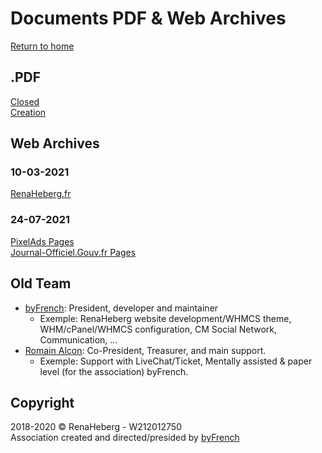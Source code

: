 # Documents PDF & Web Archives
[Return to home](https://renaheberg.eu.org)
## .PDF
[Closed](https://renaheberg.github.io/W212012750/closed.pdf) <br>
[Creation](https://renaheberg.github.io/W212012750/creations.pdf)
## Web Archives
### 10-03-2021
[RenaHeberg.fr](https://web.archive.org/web/20210310000849/http://renaheberg.fr/)
### 24-07-2021
[PixelAds Pages](https://web.archive.org/web/20210724125843/https://pixelads.fr/renaheberg-un-hebergement-gratuit-pour-tous-vos-projets-15768) <br>
[Journal-Officiel.Gouv.fr Pages](https://web.archive.org/web/20210724125831/https://www.journal-officiel.gouv.fr/associations/detail-annonce/associations_b/20180049/356)
## Old Team
- [byFrench](https://github.com/byFrench): President, developer and maintainer
  - Exemple: RenaHeberg website development/WHMCS theme, WHM/cPanel/WHMCS configuration, CM Social Network, Communication, ...
- [Romain Alcon](https://romainalcon.me/projects/renaheberg): Co-President, Treasurer, and main support.
  - Exemple: Support with LiveChat/Ticket, Mentally assisted & paper level (for the association) byFrench.
## Copyright
2018-2020 &copy; RenaHeberg - W212012750 <br>
Association created and directed/presided by [byFrench](https://github.com/byFrench)
